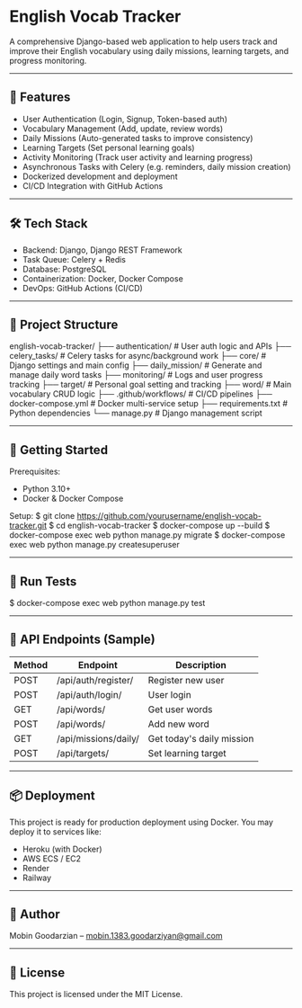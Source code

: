 English Vocab Tracker
=====================

A comprehensive Django-based web application to help users track and improve their English vocabulary using daily missions, learning targets, and progress monitoring.

----------------------------
🚀 Features
----------------------------
- User Authentication (Login, Signup, Token-based auth)
- Vocabulary Management (Add, update, review words)
- Daily Missions (Auto-generated tasks to improve consistency)
- Learning Targets (Set personal learning goals)
- Activity Monitoring (Track user activity and learning progress)
- Asynchronous Tasks with Celery (e.g. reminders, daily mission creation)
- Dockerized development and deployment
- CI/CD Integration with GitHub Actions

----------------------------
🛠️ Tech Stack
----------------------------
- Backend: Django, Django REST Framework
- Task Queue: Celery + Redis
- Database: PostgreSQL
- Containerization: Docker, Docker Compose
- DevOps: GitHub Actions (CI/CD)

----------------------------
📁 Project Structure
----------------------------
english-vocab-tracker/
├── authentication/       # User auth logic and APIs
├── celery_tasks/         # Celery tasks for async/background work
├── core/                 # Django settings and main config
├── daily_mission/        # Generate and manage daily word tasks
├── monitoring/           # Logs and user progress tracking
├── target/               # Personal goal setting and tracking
├── word/                 # Main vocabulary CRUD logic
├── .github/workflows/    # CI/CD pipelines
├── docker-compose.yml    # Docker multi-service setup
├── requirements.txt      # Python dependencies
└── manage.py             # Django management script

----------------------------
🧪 Getting Started
----------------------------
Prerequisites:
- Python 3.10+
- Docker & Docker Compose

Setup:
$ git clone https://github.com/yourusername/english-vocab-tracker.git
$ cd english-vocab-tracker
$ docker-compose up --build
$ docker-compose exec web python manage.py migrate
$ docker-compose exec web python manage.py createsuperuser

----------------------------
🧪 Run Tests
----------------------------
$ docker-compose exec web python manage.py test

----------------------------
🧠 API Endpoints (Sample)
----------------------------
| Method | Endpoint                  | Description                   |
|--------|---------------------------|-------------------------------|
| POST   | /api/auth/register/       | Register new user             |
| POST   | /api/auth/login/          | User login                    |
| GET    | /api/words/               | Get user words                |
| POST   | /api/words/               | Add new word                  |
| GET    | /api/missions/daily/      | Get today's daily mission     |
| POST   | /api/targets/             | Set learning target           |

----------------------------
📦 Deployment
----------------------------
This project is ready for production deployment using Docker. You may deploy it to services like:
- Heroku (with Docker)
- AWS ECS / EC2
- Render
- Railway

----------------------------
👤 Author
----------------------------
Mobin Goodarzian – mobin.1383.goodarziyan@gmail.com

----------------------------
📃 License
----------------------------
This project is licensed under the MIT License.
